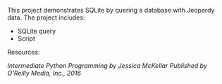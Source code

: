 
This project demonstrates SQLite by quering a database with Jeopardy data.  The project includes:

- SQLite query
- Script

Resources:

*Intermediate Python Programming
by Jessica McKellar
Published by O'Reilly Media, Inc., 2016*
